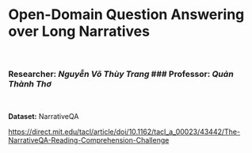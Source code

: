 # Open-Domain Question Answering over Long Narratives
<br />

### Researcher: _Nguyễn Võ Thùy Trang_ ### Professor: _Quản Thành Thơ_
<br />

**Dataset:**  NarrativeQA

https://direct.mit.edu/tacl/article/doi/10.1162/tacl_a_00023/43442/The-NarrativeQA-Reading-Comprehension-Challenge
